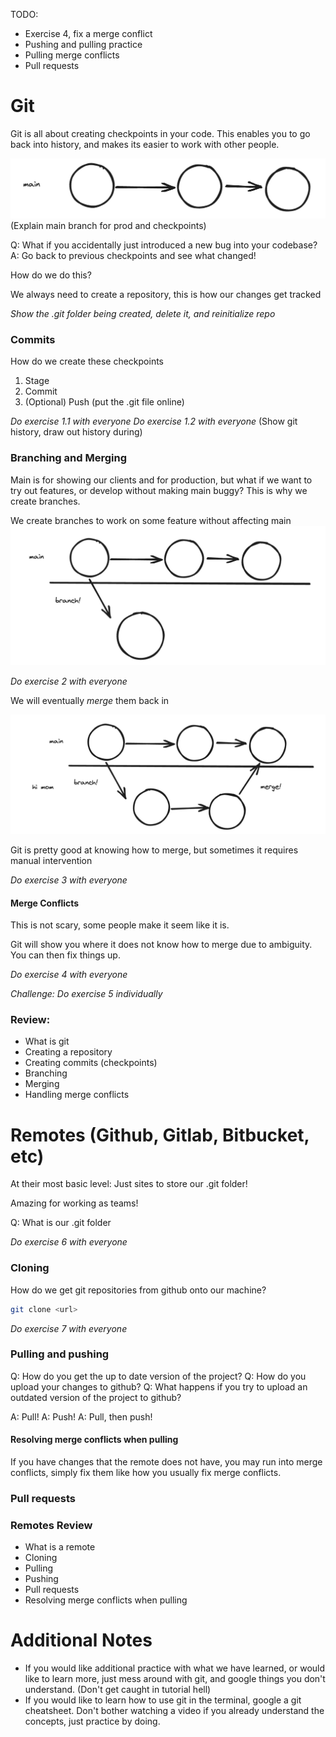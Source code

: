 TODO: 
* Exercise 4, fix a merge conflict
* Pushing and pulling practice
* Pulling merge conflicts
* Pull requests

# Git

Git is all about creating checkpoints in your code. This enables you to go back into history, and makes its easier to work with other people.

![checkpoints](main.png)
(Explain main branch for prod and checkpoints)

Q: What if you accidentally just introduced a new bug into your codebase?
A: Go back to previous checkpoints and see what changed! 

How do we do this?

We always need to create a repository, this is how our changes get tracked

*Show the .git folder being created, delete it, and reinitialize repo*

### Commits

How do we create these checkpoints

1. Stage
2. Commit
3. (Optional) Push (put the .git file online)

*Do exercise 1.1 with everyone* 
*Do exercise 1.2 with everyone* 
(Show git history, draw out history during)

### Branching and Merging

Main is for showing our clients and for production, but what if we want to try out features, or develop without making main buggy? This is why we create branches.

We create branches to work on some feature without affecting main 
![branch](branch.png)

*Do exercise 2 with everyone*

We will eventually *merge* them back in

![merge](merge.png)

Git is pretty good at knowing how to merge, but sometimes it requires manual intervention

*Do exercise 3 with everyone*

#### Merge Conflicts

This is not scary, some people make it seem like it is. 

Git will show you where it does not know how to merge due to ambiguity. You can then fix things up.

*Do exercise 4 with everyone*

*Challenge: Do exercise 5 individually*

### Review:

* What is git
* Creating a repository
* Creating commits (checkpoints)
* Branching
* Merging
* Handling merge conflicts

# Remotes (Github, Gitlab, Bitbucket, etc)

At their most basic level: Just sites to store our .git folder!

Amazing for working as teams!

Q: What is our .git folder

*Do exercise 6 with everyone*

### Cloning

How do we get git repositories from github onto our machine?

``` bash
git clone <url>
```

*Do exercise 7 with everyone*

### Pulling and pushing

Q: How do you get the up to date version of the project? 
Q: How do you upload your changes to github? 
Q: What happens if you try to upload an outdated version of the project to github? 

A: Pull! 
A: Push! 
A: Pull, then push! 

#### Resolving merge conflicts when pulling

If you have changes that the remote does not have, you may run into merge conflicts, simply fix them like how you usually fix merge conflicts. 

### Pull requests



### Remotes Review

* What is a remote
* Cloning
* Pulling
* Pushing
* Pull requests
* Resolving merge conflicts when pulling

# Additional Notes
* If you would like additional practice with what we have learned, or would like to learn more, just mess around with git, and google things you don't understand. (Don't get caught in tutorial hell)
* If you would like to learn how to use git in the terminal, google a git cheatsheet. Don't bother watching a video if you already understand the concepts, just practice by doing.